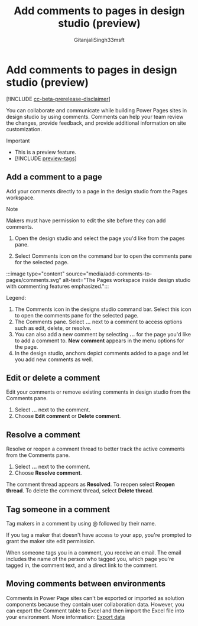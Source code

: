 ﻿---
title: Add comments to pages in design studio (preview)
description: Learn how to add comments to your Power Pages site.
author: GitanjaliSingh33msft
ms.topic: conceptual
ms.custom: 
ms.date: 10/23/2023
ms.subservice:
ms.author: gisingh
ms.reviewer: kkendrick
contributors:
    - ProfessorKendrick
    - GitanjaliSingh33msft
---

# Add comments to pages in design studio (preview)

[!INCLUDE [cc-beta-prerelease-disclaimer](../includes/cc-beta-prerelease-disclaimer.md)]

You can collaborate and communicate while building Power Pages sites in design studio by using comments. Comments can help your team review the changes, provide feedback, and provide additional information on site customization. 

> [!IMPORTANT]
> - This is a preview feature.
> - [!INCLUDE [preview-tags](../includes/cc-preview-features-definition.md)]

## Add a comment to a page

Add your comments directly to a page in the design studio from the Pages workspace.

> [!NOTE]
> Makers must have permission to edit the site before they can add comments.

1. Open the design studio and select the page you'd like from the pages pane.

1. Select Comments icon on the command bar to open the comments pane for the selected page. 

:::image type="content" source="media/add-comments-to-pages/comments.svg" alt-text="The Pages workspace inside design studio with commenting features emphasized.":::

Legend:

1. The Comments icon in the designs studio command bar. Select this icon to open the comments pane for the selected page.
1. The Comments pane. Select **...** next to a comment to access options such as edit, delete, or resolve.
1. You can also add a new comment by selecting **...** for the page you'd like to add a comment to. **New comment** appears in the menu options for the page.
1. In the design studio, anchors depict comments added to a page and let you add new comments as well.

## Edit or delete a comment

Edit your comments or remove existing comments in design studio from the Comments pane.

1. Select **...** next to the comment.
1. Choose **Edit comment** or **Delete comment**.

## Resolve a comment

Resolve or reopen a comment thread to better track the active comments from the Comments pane.

1. Select **...** next to the comment.
1. Choose **Resolve comment**. 

The comment thread appears as **Resolved**. To reopen select **Reopen thread**. To delete the comment thread, select **Delete thread**.

## Tag someone in a comment

Tag makers in a comment by using @ followed by their name.

If you tag a maker that doesn't have access to your app, you're prompted to grant the maker site edit permission.

When someone tags you in a comment, you receive an email. The email includes  the name of the person who tagged you, which page you're tagged in, the comment text, and a direct link to the comment.

## Moving comments between environments

Comments in Power Page sites can't be exported or imported as solution components because they contain user collaboration data. However, you can export the Comment table to Excel and then import the Excel file into your environment. More information: [Export data](/power-apps/maker/data-platform/data-platform-import-export#export-data)


